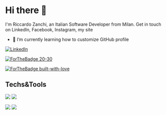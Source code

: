 # Hi there 👋

I'm Riccardo Zanchi, an Italian Software Developer from Milan. Get in touch on LinkedIn, Facebook, Instagram, my site

- 🌱 I’m currently learning how to customize GitHub profile

[![LinkedIn][3.2]][3]

[![ForTheBadge 20-30](http://ForTheBadge.com/images/badges/ages-30-40.svg)](http://ForTheBadge.com)

[![ForTheBadge built-with-love](http://ForTheBadge.com/images/badges/built-with-love.svg)](https://GitHub.com/Naereen/)




[3.2]: https://imgur.com/gallery/HT2w1


[3]: https://linkedin.com

## Techs&Tools
![](https://img.shields.io/badge/OS-Win10-blueviolet?style=plastic&logo=Windows)
![](https://img.shields.io/badge/OS-OS%20X-informational?style=plastic&logo=Apple&logoColor=white&color=2bbc8a)


![](https://img.shields.io/badge/Editor-IntelliJ%20IDEA-informational?style=plastic&logo=IntelliJ%20IDEA&logoColor=white&color=2bbc8a)
![](https://img.shields.io/badge/Editor-VSCode-informational?style=plastic&logo=visual%20studio%20code&logoColor=white&color=2bbc8a)



<!--
**zankyr/zankyr** is a ✨ _special_ ✨ repository because its `README.md` (this file) appears on your GitHub profile.

Here are some ideas to get you started:

- 🔭 I’m currently working on ...
- 🌱 I’m currently learning ...
- 💬 Ask me about ...
- 📫 How to reach me: ...
- ⚡ Fun fact: ...
-->
